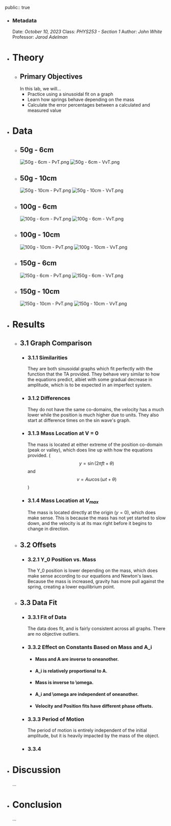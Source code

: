 public:: true

- ### Metadata
  Date: *October 10, 2023*
  Class: *PHYS253 - Section 1*
  Author: *John White*
  Professor: *Jarod Adelman*
- # Theory
	- ## Primary Objectives
	  In this lab, we will...
	  * Practice using a sinusoidal fit on a graph
	  * Learn how springs behave depending on the mass
	  * Calculate the error percentages between a calculated and measured value
- # Data
	- ## 50g - 6cm
	  ![50g - 6cm - PvT.png](../assets/50g_-_6cm_-_PvT_1698780651068_0.png)
	  ![50g - 6cm - VvT.png](../assets/50g_-_6cm_-_VvT_1698780669127_0.png)
	- ## 50g - 10cm
	  ![50g - 10cm - PvT.png](../assets/50g_-_10cm_-_PvT_1698780684020_0.png)
	  ![50g - 10cm - VvT.png](../assets/50g_-_10cm_-_VvT_1698780699907_0.png)
	- ## 100g - 6cm
	  ![100g - 6cm - PvT.png](../assets/100g_-_6cm_-_PvT_1698780715658_0.png)
	  ![100g - 6cm - VvT.png](../assets/100g_-_6cm_-_VvT_1698780721717_0.png)
	- ## 100g - 10cm
	  ![100g - 10cm - PvT.png](../assets/100g_-_10cm_-_PvT_1698780731910_0.png)
	  ![100g - 10cm - VvT.png](../assets/100g_-_10cm_-_VvT_1698780736799_0.png)
	- ## 150g - 6cm
	  ![150g - 6cm - PvT.png](../assets/150g_-_6cm_-_PvT_1698780750493_0.png)
	  ![150g - 6cm - VvT.png](../assets/150g_-_6cm_-_VvT_1698780754921_0.png)
	- ## 150g - 10cm
	  ![150g - 10cm - PvT.png](../assets/150g_-_10cm_-_PvT_1698780767099_0.png)
	  ![150g - 10cm - VvT.png](../assets/150g_-_10cm_-_VvT_1698780772696_0.png)
- # Results
	- ## 3.1 Graph Comparison
		- ### 3.1.1 Similarities
		  They are both sinusoidal graphs which fit perfectly with the function that the TA provided. They behave very similar to how the equations predict, albiet with some gradual decrease in amplitude, which is to be expected in an imperfect system.
		- ### 3.1.2 Differences
		  They do not have the same co-domains, the velocity has a much lower while the position is much higher due to units. They also start at difference times on the sin wave's graph.
		- ### 3.1.3 Mass Location at V = 0
		  The mass is located at either extreme of the position co-domain (peak or valley), which does line up with how the equations provided. ($$y = \sin(2\pi ft+\theta)$$ and $$v = A\omega \cos(\omega t + \theta)$$)
		- ### 3.1.4 Mass Location at $V_{max}$
		  The mass is located directly at the origin ($y = 0$), which does make sense. This is because the mass has not yet started to slow down, and the velocity is at its max right before it begins to change in direction.
	- ## 3.2 Offsets
		- ### 3.2.1 Y_0 Position vs. Mass
		  The Y_0 position is lower depending on the mass, which does make sense according to our equations and Newton's laws. Because the mass is increased, gravity has more pull against the spring, creating a lower equilibrium point.
	- ## 3.3 Data Fit
		- ### 3.3.1 Fit of Data
		  The data does fit, and is fairly consistent across all graphs. There are no objective outliers.
		- ### 3.3.2 Effect on Constants Based on Mass and A_i
			- #### Mass and A are inverse to oneanother.
			- #### A_i is relatively proportional to A.
			- #### Mass is inverse to \omega.
			- #### A_i and \omega are independent of oneanother.
			- #### Velocity and Position fits have different phase offsets.
		- ### 3.3.3 Period of Motion
		  The period of motion is entirely independent of the initial amplitude, but it is heavily impacted by the mass of the object.
		- ### 3.3.4
- # Discussion
  ...
- # Conclusion
  ...